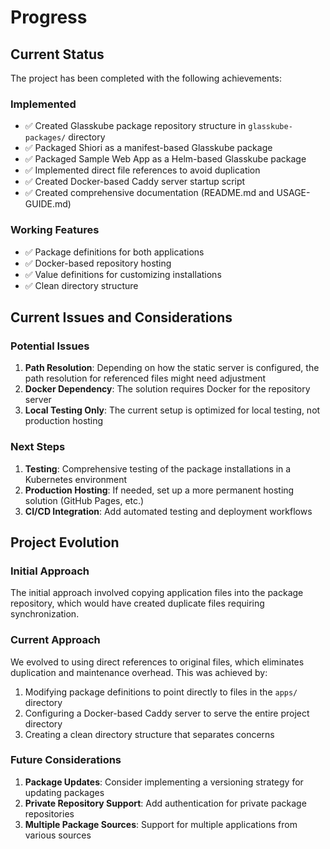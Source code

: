 # Progress

## Current Status

The project has been completed with the following achievements:

### Implemented
- ✅ Created Glasskube package repository structure in `glasskube-packages/` directory
- ✅ Packaged Shiori as a manifest-based Glasskube package
- ✅ Packaged Sample Web App as a Helm-based Glasskube package 
- ✅ Implemented direct file references to avoid duplication
- ✅ Created Docker-based Caddy server startup script
- ✅ Created comprehensive documentation (README.md and USAGE-GUIDE.md)

### Working Features
- ✅ Package definitions for both applications
- ✅ Docker-based repository hosting
- ✅ Value definitions for customizing installations
- ✅ Clean directory structure

## Current Issues and Considerations

### Potential Issues
1. **Path Resolution**: Depending on how the static server is configured, the path resolution for referenced files might need adjustment
2. **Docker Dependency**: The solution requires Docker for the repository server
3. **Local Testing Only**: The current setup is optimized for local testing, not production hosting

### Next Steps
1. **Testing**: Comprehensive testing of the package installations in a Kubernetes environment
2. **Production Hosting**: If needed, set up a more permanent hosting solution (GitHub Pages, etc.)
3. **CI/CD Integration**: Add automated testing and deployment workflows

## Project Evolution

### Initial Approach
The initial approach involved copying application files into the package repository, which would have created duplicate files requiring synchronization.

### Current Approach
We evolved to using direct references to original files, which eliminates duplication and maintenance overhead. This was achieved by:

1. Modifying package definitions to point directly to files in the `apps/` directory
2. Configuring a Docker-based Caddy server to serve the entire project directory
3. Creating a clean directory structure that separates concerns

### Future Considerations
1. **Package Updates**: Consider implementing a versioning strategy for updating packages
2. **Private Repository Support**: Add authentication for private package repositories
3. **Multiple Package Sources**: Support for multiple applications from various sources
